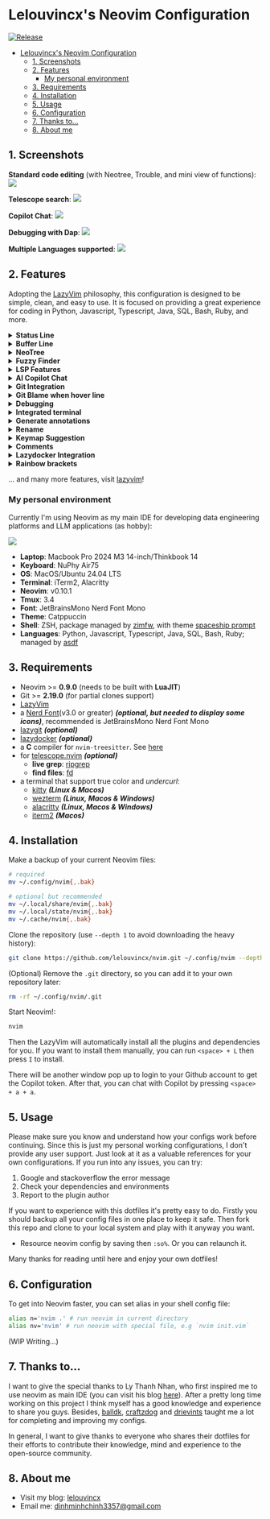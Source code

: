 # Lelouvincx's Neovim Configuration

[![Release](https://github.com/lelouvincx/nvim/actions/workflows/release.yml/badge.svg)](https://github.com/lelouvincx/nvim/actions/workflows/release.yml)

- [Lelouvincx's Neovim Configuration](#lelouvincxs-neovim-configuration)
  - [1. Screenshots](#1-screenshots)
  - [2. Features](#2-features)
    - [My personal environment](#my-personal-environment)
  - [3. Requirements](#3-requirements)
  - [4. Installation](#4-installation)
  - [5. Usage](#5-usage)
  - [6. Configuration](#6-configuration)
  - [7. Thanks to...](#7-thanks-to)
  - [8. About me](#8-about-me)

## 1. Screenshots

**Standard code editing** (with Neotree, Trouble, and mini view of functions):
![](https://public.lelouvincx.com/nvim.featured_1.png)

**Telescope search**:
![](https://public.lelouvincx.com/nvim.featured_2.png)

**Copilot Chat**:
![](https://public.lelouvincx.com/nvim.featured_3.png)

**Debugging with Dap**:
![](https://public.lelouvincx.com/nvim.featured_4.png)

**Multiple Languages supported**:
![](https://public.lelouvincx.com/nvim.featured_5.png)

## 2. Features

Adopting the [LazyVim](https://www.lazyvim.org/) philosophy, this configuration is designed to be simple, clean, and easy to use. It is focused on providing a great experience for coding in Python, Javascript, Typescript, Java, SQL, Bash, Ruby, and more.

<details>
  <summary><b>Status Line</b></summary>
  <div>Parts include git status, diagnostics, current buffer path, class, function working on, copilot status, cursor position.</div>
  <img src="https://public.lelouvincx.com/nvim.statusline.png"/>
</details>

<details>
  <summary><b>Buffer Line</b></summary>
  <div>Shows buffer list, diagnostics.</div>
  <img src="https://public.lelouvincx.com/nvim.bufferline.png"/>
</details>

<details>
  <summary><b>NeoTree</b></summary>
  <div>Show file directory, with preview, gitsigns.</div>
  <video src="https://github.com/user-attachments/assets/5e1be642-6b91-4c0f-8d54-3124c11e40ff"></video>
</details>

<details>
  <summary><b>Fuzzy Finder</b></summary>
  <div>Quickly find files with Fuzzy Finder.</div>
  <video src="https://github.com/user-attachments/assets/48978c4e-139e-44cb-bd26-9df4fa561141"></video>
  <div>Navigate between buffers, projects, history files.</div>
  <video src="https://github.com/user-attachments/assets/daefb235-8784-4637-9fdd-2d816c1314b7"></video>
</details>

<details>
  <summary><b>LSP Features</b></summary>
  <div>Code diagnostics (info, warning, error).</div>
  <img src="https://public.lelouvincx.com/nvim.diagnostics.png"/>
  <div>Toggle Trouble to quick diagnostics navigation.</div>
  <video src="https://github.com/user-attachments/assets/7ce24eee-f8c0-400f-b1ae-9f016c61ba1c"></video>
  <div>Go to references.</div>
  <video src="https://github.com/user-attachments/assets/0e6a3f07-8204-45b3-a645-b0488bb72560"></video>
  <div>Code Action.</div>
  <img src="https://public.lelouvincx.com/nvim.codeaction.png"></img>
  <div>Document.</div>
  <img src="https://public.lelouvincx.com/nvim.document.png"></img>
  <div>LSP Progress.</div>
  <img src="https://public.lelouvincx.com/nvim.lspprogress.png"></img>
  <div>Switch Python VENV.</div>
  <video src="https://github.com/user-attachments/assets/fed2b2f3-c81d-4de4-b5d6-04fe563b244f"></video>
</detai

<details>
  <summary><b>Code Autocomplete</b></summary>
  <div>Autosuggestion.</div>
  <video src="https://github.com/user-attachments/assets/140e102c-c758-436b-9dfb-b8c5a59c5d2c"></video>
  <div>Copilot help. Copilot also supports complete each word one by one.</div>
  <video src="https://github.com/user-attachments/assets/21d74e60-e32a-43bf-9950-5aa34cf1fc75"></video>
</details>

<details>
  <summary><b>AI Copilot Chat</b></summary>
  <div>Chat with Copilot.</div>
  <video src="https://github.com/user-attachments/assets/86206487-9133-41a2-82d8-63dfc000ad4c"></video>
  <div>Improve developing experience with highly customized prompts.</div>
  <img src="https://public.lelouvincx.com/nvim.copilotchatprompts.png"></img>
  <div>Quick Chat.</div>
  <video src="https://github.com/user-attachments/assets/2820ebfd-1862-4086-998c-57c8eb6cfef8"></video>
</details>

<details>
  <summary><b>Git Integration</b></summary>
  <summary><b>Git Diff (gitsigns, git hunk diff, mini.diff, lazygit)</b></summary>
  <video src="https://github.com/user-attachments/assets/3137b246-1aa6-408a-9e78-7d788b5e5f55"></video>
  <summary><b>Integrated with Lazygit</b></summary>
  <img src="https://public.lelouvincx.com/nvim.lazygit.png"></img>
  <summary><b>Git Commit History</b></summary>
  <img src="https://public.lelouvincx.com/nvim.gitcommithistory.png"></img>
  <summary><b>View current file's History</b></summary>
  <img src="https://public.lelouvincx.com/nvim.gitcurrentfilehistory.png"></img>
</details>

 <details>
  <summary><b>Git Blame when hover line</b></summary>
  <img src="https://public.lelouvincx.com/nvim.gitblame.png"/>
</details>

<details>
  <summary><b>Debugging</b></summary>
  <div>Debugging Options.</div>
  <img src="https://public.lelouvincx.com/nvim.debugui.png"></img>
  <div>Debug flow.</div>
  <video src="https://github.com/user-attachments/assets/edf465af-8376-4b32-bda2-fe95a3a4bdf2"></video>
</details>

<details>
  <summary><b>Integrated terminal</b></summary>
  <video src="https://github.com/user-attachments/assets/08bb9e65-9746-4b95-aba1-4426e930c3ef"></video>
</details>

<details>
  <summary><b>Generate annotations</b></summary>
  <video src="https://github.com/user-attachments/assets/d0e974e3-e0a2-4782-860f-45f4a09f2da4"></video>
</details>

<details>
  <summary><b>Rename</b></summary>
  <div>Rename all in current file.</div>
  <video src="https://github.com/user-attachments/assets/2421f330-d236-4573-803d-f135b7188f97"></video>
  <div>Rename all workspace.</div>
  <video src="https://github.com/user-attachments/assets/f53aea46-ec6d-4e4c-aeab-11bc1dbda1c0"></video>
</details>

<details>
  <summary><b>Keymap Suggestion</b></summary>
  <summary><b>Global Keymap</b></summary>
  <img src="ublic.lelouvincx.com/nvim.keymap_1.png"></img>
  <summary><b>LSP Keymap</b></summary>
  <img src="https://public.lelouvincx.com/nvim.keymap_2.png"></img>
  <summary><b>Git Keymap</b></summary>
  <img src="https://public.lelouvincx.com/nvim.keymap_3.png"></img>
  <summary><b>Window Keymap</b></summary>
  <img src="https://public.lelouvincx.com/nvim.keymap_4.png"></img>
</details>

<details>
  <summary><b>Comments</b></summary>
  <img src="https://public.lelouvincx.com/nvim.comments.png"></img>
  <summary><b>Toggle Trouble to quick diagnostics navigation.</b></summary>
  <video src="https://github.com/user-attachments/assets/0661671a-886e-49e6-a9f7-f0176a4bd2c5"></video>
  <summary><b>Telescope comments</b></summary>
  <img src="https://public.lelouvincx.com/nvim.telescopecomments.png"></img>
</details>

<details>
  <summary><b>Lazydocker Integration</b></summary>
  <video src="https://github.com/user-attachments/assets/1f64db96-651a-495a-b1e9-d25de44df916"></video>
</details>

<details>
  <summary><b>Rainbow brackets</b></summary>
  <img src="https://public.lelouvincx.com/nvim.rainbowbrackets.png"/>
</details>

... and many more features, visit [lazyvim](https://www.lazyvim.org/)!

### My personal environment

Currently I'm using Neovim as my main IDE for developing data engineering platforms and LLM applications (as hobby):

![](https://public.lelouvincx.com/nvim.mylaptop.jpg)

- **Laptop**: Macbook Pro 2024 M3 14-inch/Thinkbook 14
- **Keyboard**: NuPhy Air75
- **OS**: MacOS/Ubuntu 24.04 LTS
- **Terminal**: iTerm2, Alacritty
- **Neovim**: v0.10.1
- **Tmux**: 3.4
- **Font**: JetBrainsMono Nerd Font Mono
- **Theme**: Catppuccin
- **Shell**: ZSH, package managed by [zimfw](https://github.com/zimfw/zimfw), with theme [spaceship prompt](https://github.com/spaceship-prompt/spaceship-prompt)
- **Languages**: Python, Javascript, Typescript, Java, SQL, Bash, Ruby; managed by [asdf](https://asdf-vm.com/)

## 3. Requirements

- Neovim >= **0.9.0** (needs to be built with **LuaJIT**)
- Git >= **2.19.0** (for partial clones support)
- [LazyVim](https://www.lazyvim.org/)
- a [Nerd Font](https://www.nerdfonts.com/)(v3.0 or greater) **_(optional, but needed to display some icons)_**, recommended is JetBrainsMono Nerd Font Mono
- [lazygit](https://github.com/jesseduffield/lazygit) **_(optional)_**
- [lazydocker](https://github.com/jesseduffield/lazydocker) **_(optional)_**
- a **C** compiler for `nvim-treesitter`. See [here](https://github.com/nvim-treesitter/nvim-treesitter#requirements)
- for [telescope.nvim](https://github.com/nvim-telescope/telescope.nvim) **_(optional)_**
  - **live grep**: [ripgrep](https://github.com/BurntSushi/ripgrep)
  - **find files**: [fd](https://github.com/sharkdp/fd)
- a terminal that support true color and _undercurl_:
  - [kitty](https://github.com/kovidgoyal/kitty) **_(Linux & Macos)_**
  - [wezterm](https://github.com/wez/wezterm) **_(Linux, Macos & Windows)_**
  - [alacritty](https://github.com/alacritty/alacritty) **_(Linux, Macos & Windows)_**
  - [iterm2](https://iterm2.com/) **_(Macos)_**

## 4. Installation

Make a backup of your current Neovim files:

```bash
# required
mv ~/.config/nvim{,.bak}

# optional but recommended
mv ~/.local/share/nvim{,.bak}
mv ~/.local/state/nvim{,.bak}
mv ~/.cache/nvim{,.bak}
```

Clone the repository (use `--depth 1` to avoid downloading the heavy history):

```bash
git clone https://github.com/lelouvincx/nvim.git ~/.config/nvim --depth 1
```

(Optional) Remove the `.git` directory, so you can add it to your own repository later:

```bash
rm -rf ~/.config/nvim/.git
```

Start Neovim!:

```bash
nvim
```

Then the LazyVim will automatically install all the plugins and dependencies for you. If you want to install them manually, you can run `<space> + L` then press `I` to install.

There will be another window pop up to login to your Github account to get the Copilot token. After that, you can chat with Copilot by pressing `<space> + a + a`.

## 5. Usage

Please make sure you know and understand how your configs work before continuing. Since this is just my personal working configurations, I don't provide any user support. Just look at it as a valuable references for your own configurations. If you run into any issues, you can try:

1. Google and stackoverflow the error message
2. Check your dependencies and environments
3. Report to the plugin author

If you want to experience with this dotfiles it's pretty easy to do. Firstly you should backup all your config files in one place to keep it safe. Then fork this repo and clone to your local system and play with it anyway you want.

- Resource neovim config by saving then `:so%`. Or you can relaunch it.

Many thanks for reading until here and enjoy your own dotfiles!

## 6. Configuration

To get into Neovim faster, you can set alias in your shell config file:

```bash
alias n='nvim .' # run neovim in current directory
alias nv='nvim' # run neovim with special file, e.g `nvim init.vim`
```

(WIP Writing...)

## 7. Thanks to...

I want to give the special thanks to Ly Thanh Nhan, who first inspired me to use neovim as main IDE (you can visit his blog [here](https://nextlint.com/@lythanhnhan27294)). After a pretty long time working on this project I think myself has a good knowledge and experience to share you guys. Besides, [balldk](https://github.com/balldk), [craftzdog](https://github.com/craftzdog/dotfiles-public) and [drievints](https://github.com/driesvints/dotfiles) taught me a lot for completing and improving my configs.

In general, I want to give thanks to everyone who shares their dotfiles for their efforts to contribute their knowledge, mind and experience to the open-source community.

## 8. About me

- Visit my blog: [lelouvincx](https://lelouvincx.com)
- Email me: [dinhminhchinh3357@gmail.com](mailto:dinhminhchinh3357@gmail.com)
